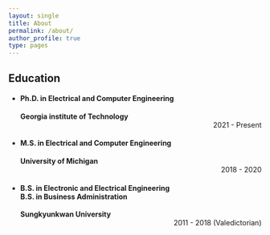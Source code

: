 ```yaml
---
layout: single
title: About
permalink: /about/
author_profile: true
type: pages
---
```


## Education
- #### Ph.D. in Electrical and Computer Engineering
  **Georgia institute of Technology**
  <div style="text-align: right"> 2021 - Present </div>
- #### M.S. in Electrical and Computer Engineering
  **University of Michigan**
  <div style="text-align: right"> 2018 - 2020 </div>
- #### B.S. in Electronic and Electrical Engineering<br /> B.S. in Business Administration
  **Sungkyunkwan University**
  <div style="text-align: right"> 2011 - 2018 (Valedictorian) </div>
